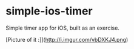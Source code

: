 simple-ios-timer
================

Simple timer app for iOS, built as an exercise.


[Picture of it :]](http://i.imgur.com/vbDXKJ4.png)
